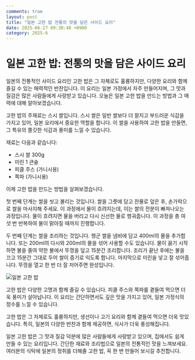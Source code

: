 ```yaml
---
comments: true
layout: post
title: "일본 고한 밥 전통의 맛을 담은 사이드 요리"
date: 2025-06-27 09:30:48 +0900
category: 2025-6
---
```


# 일본 고한 밥: 전통의 맛을 담은 사이드 요리

일본의 전통적인 사이드 요리인 고한 밥은 그 자체로도 훌륭하지만, 다양한 요리와 함께 즐길 수 있는 매력적인 반찬입니다. 이 요리는 일본 가정에서 자주 만들어지며, 그 맛과 질감은 많은 사람들에게 사랑받고 있습니다. 오늘은 일본 고한 밥을 만드는 방법과 그 매력에 대해 알아보겠습니다.

고한 밥의 주재료는 스시 쌀입니다. 스시 쌀은 일반 쌀보다 더 찰지고 부드러운 식감을 가지고 있어, 일본 요리에서 중요한 역할을 합니다. 이 쌀을 사용하여 고한 밥을 만들면, 그 특유의 쫄깃한 식감과 풍미를 느낄 수 있습니다. 

재료는 다음과 같습니다:

- 스시 쌀 300g
- 미린 1 큰술
- 피클 주스 (가니시용)
- 쪽파 (가니시용)

이제 고한 밥을 만드는 방법을 살펴보겠습니다.

첫 번째 단계는 쌀을 씻고 불리는 것입니다. 쌀을 그릇에 담고 찬물로 덮은 후, 손가락으로 쌀을 마사지해 주세요. 이 과정에서 물이 흐려지는데, 이는 쌀의 전분이 빠져나오는 과정입니다. 물이 흐려지면 물을 버리고 다시 신선한 물로 헹궈줍니다. 이 과정을 총 여섯 번 반복하여 물이 맑아질 때까지 진행합니다.

두 번째 단계는 쌀을 조리하는 것입니다. 헹군 쌀을 냄비에 담고 400ml의 물을 추가합니다. 또는 200ml의 다시와 200ml의 물을 섞어 사용할 수도 있습니다. 물이 끓기 시작하면 불을 줄여 약한 불에서 뚜껑을 덮고 15분간 조리합니다. 조리가 끝난 후에는 불을 끄고 15분간 그대로 두어 쌀이 증기로 익도록 합니다. 마지막으로 미린을 넣고 잘 섞어줍니다. 뚜껑을 열고 한 번 더 잘 저어주면 완성입니다.

![일본 고한 밥](https://www.themealdb.com/images/media/meals/kw92t41604181871.jpg)

고한 밥은 다양한 고명과 함께 즐길 수 있습니다. 피클 주스와 쪽파를 곁들여 먹으면 더욱 풍미가 살아납니다. 이 요리는 간단하면서도 깊은 맛을 가지고 있어, 일본 가정식의 정수를 느낄 수 있습니다. 

고한 밥은 그 자체로도 훌륭하지만, 생선이나 고기 요리와 함께 곁들여 먹으면 더욱 맛있습니다. 특히, 일본의 다양한 반찬과 함께 제공하면, 식사가 더욱 풍성해집니다. 

일본 고한 밥은 그 맛과 질감 덕분에 많은 사람들에게 사랑받고 있으며, 집에서도 쉽게 만들 수 있는 요리입니다. 간단한 재료와 조리법으로 일본의 전통적인 맛을 느껴보세요. 여러분의 식탁에 일본의 정취를 더해줄 고한 밥, 꼭 한 번 만들어 보시길 추천합니다.